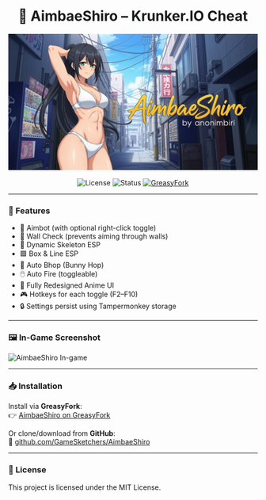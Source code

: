 <h1 align="center">🌸 AimbaeShiro – Krunker.IO Cheat</h1>

<p align="center">
    <img src="./Assets/banner.jpeg" alt="AimbaeShiro Banner" style="max-width: 100%;">
</p>

<p align="center">
    <img src="https://img.shields.io/badge/License-MIT-ff66cc?style=for-the-badge&logo=book&logoColor=white" alt="License">
    <img src="https://img.shields.io/badge/Status-Active-success?style=for-the-badge&logo=codeforces&logoColor=white" alt="Status">
    <a href="https://greasyfork.org/en/scripts/538607-aimbaeshiro">
        <img src="https://img.shields.io/badge/GreasyFork-Script-orange?style=for-the-badge&logo=greasyfork" alt="GreasyFork">
    </a>
</p>

---

### 🌟 Features

- 🎯 Aimbot (with optional right-click toggle)
- 🧱 Wall Check (prevents aiming through walls)
- 🦴 Dynamic Skeleton ESP
- 🟪 Box & Line ESP
- 🐇 Auto Bhop (Bunny Hop)
- 🖱️ Auto Fire (toggleable)
- 🎨 Fully Redesigned Anime UI
- 🎮 Hotkeys for each toggle (F2–F10)
- 🔒 Settings persist using Tampermonkey storage

---

### 🖼️ In-Game Screenshot

![AimbaeShiro In-game](https://i.imgur.com/JExAQYt.png)

---

### 📥 Installation

Install via **GreasyFork**:  
👉 [AimbaeShiro on GreasyFork](https://greasyfork.org/en/scripts/538607-aimbaeshiro)

Or clone/download from **GitHub**:  
🔗 [github.com/GameSketchers/AimbaeShiro](https://github.com/GameSketchers/AimbaeShiro)

---

### 🧾 License

This project is licensed under the MIT License.
